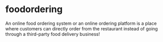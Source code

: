 # foodordering
An online food ordering system or an online ordering platform is a place where customers can directly order from the restaurant instead of going through a third-party food delivery business!
